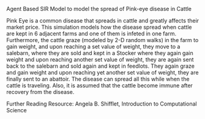 Agent Based SIR Model to model the spread of Pink-eye disease in Cattle

Pink Eye is a common disease that spreads in cattle and greatly affects their market price. This simulation models how the disease spread when cattle are kept in 6 adjacent farms and one of them is infeted in one farm. Furthermore, the cattle graze (modeled by 2-D random walks) in the farm to gain weight, and upon reaching a set value of weight, they move to a salebarn, where they are sold and kept in a Stocker where they again gain weight and upon reaching another set value of weight, they are again sent back to the salebarn and sold again and kept in feedlots. They again graze and gain weight and upon reaching yet another set value of weight, they are finally sent to an abattoir. The disease can spread all this while when the cattle is traveling. Also, it is assumed that the cattle become immune after recovery from the disease.

Further Reading Resource: Angela B. Shifflet, Introduction to Computational Science

